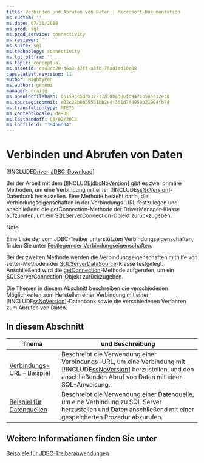 ```yaml
---
title: Verbinden und Abrufen von Daten | Microsoft-Dokumentation
ms.custom: ''
ms.date: 07/31/2018
ms.prod: sql
ms.prod_service: connectivity
ms.reviewer: ''
ms.suite: sql
ms.technology: connectivity
ms.tgt_pltfrm: ''
ms.topic: conceptual
ms.assetid: ce43cc20-46a3-42ff-a3fb-75ad1ed10e08
caps.latest.revision: 11
author: MightyPen
ms.author: genemi
manager: craigg
ms.openlocfilehash: 051593c5d3a37217a5ab4380fd947cb585532e3d
ms.sourcegitcommit: e02c28b0b59531bb2e4f361d7f4950b21904fb74
ms.translationtype: MTE75
ms.contentlocale: de-DE
ms.lasthandoff: 08/02/2018
ms.locfileid: "39456634"
---
```

# <a name="connecting-and-retrieving-data"></a>Verbinden und Abrufen von Daten

[!INCLUDE[Driver_JDBC_Download](../../../includes/driver_jdbc_download.md)]

Bei der Arbeit mit dem [!INCLUDE[jdbcNoVersion](../../../includes/jdbcnoversion_md.md)] gibt es zwei primäre Methoden, um eine Verbindung mit einer [!INCLUDE[ssNoVersion](../../../includes/ssnoversion_md.md)]-Datenbank herzustellen. Eine Methode besteht darin, die Verbindungseigenschaften in der Verbindungs-URL festzulegen und anschließend die getConnection-Methode der DriverManager-Klasse aufzurufen, um ein [SQLServerConnection](../../../connect/jdbc/reference/sqlserverconnection-class.md)-Objekt zurückzugeben.  
  
> [!NOTE]  
> Eine Liste der vom JDBC-Treiber unterstützten Verbindungseigenschaften, finden Sie unter [Festlegen der Verbindungseigenschaften](../../../connect/jdbc/setting-the-connection-properties.md).  
  
Bei der zweiten Methode werden die Verbindungseigenschaften mithilfe von setter-Methoden der [SQLServerDataSource](../../../connect/jdbc/reference/sqlserverdatasource-class.md)-Klasse festgelegt. Anschließend wird die [getConnection](../../../connect/jdbc/reference/getconnection-method-sqlserverdatasource.md)-Methode aufgerufen, um ein SQLServerConnection-Objekt zurückzugeben.  
  
Die Themen in diesem Abschnitt beschreiben die verschiedenen Möglichkeiten zum Herstellen einer Verbindung mit einer [!INCLUDE[ssNoVersion](../../../includes/ssnoversion_md.md)]-Datenbank sowie die verschiedenen Verfahren zum Abrufen von Daten.  
  
## <a name="in-this-section"></a>In diesem Abschnitt  
  
|Thema|und Beschreibung|  
|-----------|-----------------|  
|[Verbindungs-URL – Beispiel](../../../connect/jdbc/code-samples/connection-url-sample.md)|Beschreibt die Verwendung einer Verbindungs-URL, um eine Verbindung mit [!INCLUDE[ssNoVersion](../../../includes/ssnoversion_md.md)] herzustellen, und den anschließenden Abruf von Daten mit einer SQL-Anweisung.|  
|[Beispiel für Datenquellen](../../../connect/jdbc/code-samples/data-source-sample.md)|Beschreibt die Verwendung einer Datenquelle, um eine Verbindung zu SQL Server herzustellen und Daten anschließend mit einer gespeicherten Prozedur abzurufen.|  
  
## <a name="see-also"></a>Weitere Informationen finden Sie unter

[Beispiele für JDBC-Treiberanwendungen](../../jdbc/code-samples/sample-jdbc-driver-applications.md)
  
